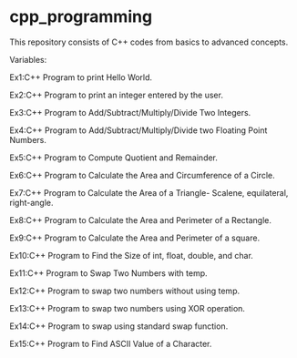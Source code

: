 # cpp_programming
This repository consists of C++ codes from basics to advanced concepts. 

Variables:

Ex1:C++ Program to print Hello World.

Ex2:C++ Program to print an integer entered by the user.

Ex3:C++ Program to Add/Subtract/Multiply/Divide Two Integers.

Ex4:C++ Program to Add/Subtract/Multiply/Divide two Floating Point Numbers.

Ex5:C++ Program to Compute Quotient and Remainder.

Ex6:C++ Program to Calculate the Area and Circumference of a Circle.

Ex7:C++ Program to Calculate the Area of a Triangle- Scalene, equilateral, right-angle.

Ex8:C++ Program to Calculate the Area and Perimeter of a Rectangle.

Ex9:C++ Program to Calculate the Area and Perimeter of a square.

Ex10:C++ Program to Find the Size of int, float, double, and char.

Ex11:C++ Program to Swap Two Numbers with temp.

Ex12:C++ Program to swap two numbers without using temp.

Ex13:C++ Program to swap two numbers using XOR operation. 

Ex14:C++ Program to swap using standard swap function.

Ex15:C++ Program to Find ASCII Value of a Character.

